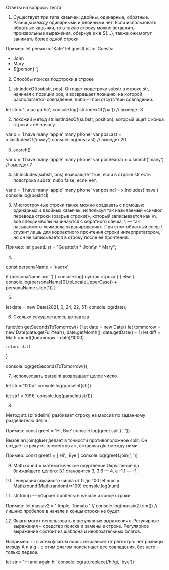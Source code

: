 Ответы на вопросы теста

1. Существует три типа кавычек: двойны, одинарные, обратные. Разницы между одинарными и двойными нет. 
Если использовать обратные кавычки, то в такую строку можно вставлять произвольные выражения, обернув их в ${…}, также они могут занимать более одной строки

Пример:
let person = 'Kate'
let guestList = `Guests:
 * John
 * Mary
 * ${person}
`;

2. Способы поиска подстроки в строке
1) str.indexOf(substr, pos).
Он ищет подстроку substr в строке str, начиная с позиции pos, и возвращает позицию, на которой располагается совпадение, либо -1 при отсутствии совпадений.

let str = 'La pa ga ha';
console.log( str.indexOf('pa')) // выведет 3

2) похожий метод str.lastIndexOf(substr, position), который ищет с конца строки к её началу.

var x = 'I have many \'apple\' many phone'
var posLast = x.lastIndexOf('many')
console.log(posLast) // выведет 20

3) search()

var x = 'I have many \'apple\' many phone'
var posSearch = x.search('many') // выведет 7

4) str.includes(substr, pos) возвращает true, если в строке str есть подстрока substr, либо false, если нет.

var x = 'I have many \'apple\' many phone'
var posIncl = x.includes('have')
console.log(posIncl)

3. Многострочные строки также можно создавать с помощью одинарных и двойных кавычек, используя так называемый «символ перевода строки (разрыв строки)», который записывается как \n. все спецсимволы начинаются с обратного слеша, \ — так называемого «символа экранирования». При этом обратный слеш \ служит лишь для корректного прочтения строки интерпретатором, но он не записывается в строку после её прочтения.

Пример:
let guestList = "Guests:\n * John\n * Mary";


4. 
const personaName = 'настя'

if (personaName == '') {
    console.log('пустая строка')
} else {
    console.log(personaName[0].toLocaleUpperCase()  + personaName.slice(1))
}

5. 
let date = new Date(2021, 0, 24, 22, 51)
console.log(date);

6. Сколько секуд осталось до завтра

function getSecondsToTomorrow() {
    let date = new Date()
    let tommorow = new Date(date.getFullYear(), date.getMonth(), date.getDate() + 1)
    let diff = Math.round((tommorow - date)/1000)

    return diff
}

console.log(getSecondsToTomorrow());

7. использовать parseInt возвращает целое число

let str = '120р.'
console.log(parseInt(str))

let str1 = '99€'
console.log(parseInt(str1))


8. 
Метод str.split(delim) разбивает строку на массив по заданному разделителю delim.

Пример:
const greet = 'Hi, Bye'
console.log(greet.split(', '))

Вызов arr.join(glue) делает в точности противоположное split. Он создаёт строку из элементов arr, вставляя glue между ними.

Пример:
const greet1 = ['Hi', 'Bye']
console.log(greet1.join(', '))

9. Math.round = математическое окургление
Округление до ближайшего целого: 3.1 становится 3, 3.6 — 4, а -1.1 — -1.

10. Генерация слуайного числа от 0 до 100
let num = Math.round(Math.random()*100)
console.log(num)

11. str.trim() — убирает пробелы в начале и конце строки

Пример: 
let massiv2 = '    Apple, Tomato      '
// console.log(massiv2.trim()) // лишних пробелов в начале и концы строки не будет

12. Флаги могут использовать в регулярных выражениях.
Регулярные выражения – средство поиска и замены в строке. Регулярное выражение состоит из шаблона и необязательных флагов.

Например:
i - с этим флагом поиск не зависит от регистра: нет разницы между A и a 
g - с этим флагом поиск ищет все совпадения, без него – только первое.

let str = 'Hi and again hi'
console.log(str.replace(/hi/gi, 'bye'))